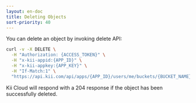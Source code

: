 ```yaml
---
layout: en-doc
title: Deleting Objects
sort-priority: 40
---
```

You can delete an object by invoking delete API:

```sh
curl -v -X DELETE \
  -H "Authorization: {ACCESS_TOKEN}" \
  -H "x-kii-appid:{APP_ID}" \
  -H "x-kii-appkey:{APP_KEY}" \
  -H "If-Match:1" \
  "https://api.kii.com/api/apps/{APP_ID}/users/me/buckets/{BUCKET_NAME}/objects/{OBJECT_ID}"
```

Kii Cloud will respond with a 204 response if the object has been successfully deleted.
